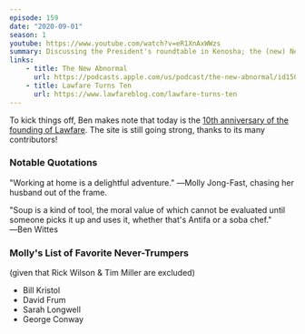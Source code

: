 ```yaml
---
episode: 159
date: "2020-09-01"
season: 1
youtube: https://www.youtube.com/watch?v=eR1XnAxWWzs
summary: Discussing the President's roundtable in Kenosha; the (new) New Abnormal podcast; the future of Republicanism after Trump
links:
    - title: The New Abnormal
      url: https://podcasts.apple.com/us/podcast/the-new-abnormal/id1508202790
    - title: Lawfare Turns Ten
      url: https://www.lawfareblog.com/lawfare-turns-ten
---
```

To kick things off, Ben makes note that today is the [10th anniversary of the founding
of Lawfare](https://www.lawfareblog.com/lawfare-turns-ten). The site is still going 
strong, thanks to its many contributors!

### Notable Quotations

"Working at home is a delightful adventure." ―Molly Jong-Fast, chasing her husband out of the frame.

"Soup is a kind of tool, the moral value of which cannot be evaluated until
someone picks it up and uses it, whether that's Antifa or a soba chef." ―Ben Wittes

### Molly's List of Favorite Never-Trumpers

(given that Rick Wilson & Tim Miller are excluded)

- Bill Kristol
- David Frum
- Sarah Longwell
- George Conway
